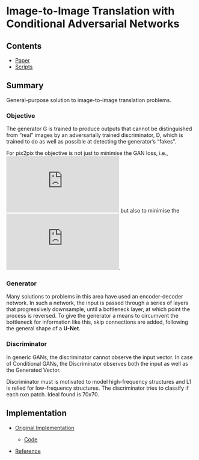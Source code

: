 # Image-to-Image Translation with Conditional Adversarial Networks

## Contents

* [Paper](Paper.pdf)
* [Scripts](scripts/)


## Summary 

General-purpose solution to image-to-image translation problems.


### Objective

The generator G is trained to produce outputs that cannot be distinguished from “real” images by an adversarially trained discriminator, D, which is trained to do as well as possible at detecting the generator’s “fakes”. 

For pix2pix the objective is not just to minimise the GAN loss, i.e., ![Loss](https://latex.codecogs.com/gif.latex?%5Cmathcal%7BL%7D_%7BcGAN%7D%5Cleft%20%28%20G%2CD%20%5Cright%20%29%20%3D%20%5Cmathbb%7BE%7D_%7Bx%2Cy%7D%5Cleft%20%5B%20%5Clog%20D%5Cleft%20%28%20x%2Cy%20%5Cright%20%29%20%5Cright%20%5D%20&plus;%20%5Cmathbb%7BE%7D_%7Bx%2Cz%7D%20%5Cleft%20%5B%20%5Clog%20%5Cleft%20%28%201%20-%20D%5Cleft%20%28%20x%2C%20G%5Cleft%20%28%20x%2C%20z%20%5Cright%20%29%20%5Cright%20%29%20%5Cright%20%29%20%5Cright%20%5D) but also to minimise the ![Loss](https://latex.codecogs.com/gif.latex?%5Cmathcal%7BL%7D_%7BL_1%7D%5Cleft%20%28%20G%20%5Cright%20%29%20%3D%20%5Cmathbb%7BE%7D_%7Bx%2Cy%2Cz%7D%5Cleft%20%5B%20%5Cleft%20%5C%7C%20y-G%5Cleft%20%28%20x%2Cy%20%5Cright%20%29%20%5Cright%20%5C%7C_%7B1%7D%20%5Cright%20%5D).

### Generator

Many solutions to problems in this area have used an encoder-decoder network. In such a network, the input is passed through a series of layers that progressively downsample, until a bottleneck layer, at which point the process is reversed.
To give the generator a means to circumvent the bottleneck for information like this, skip connections are added, following the general shape of a **U-Net**.

### Discriminator

In generic GANs, the discriminator cannot observe the input vector. In case of Conditional GANs, the Discriminator observes both the input as well as the Generated Vector.

Discriminator must is motivated to model high-frequency structures and L1 is relied for low-frequency structures. The discriminator tries to classify if each nxn patch. Ideal found is 70x70.




## Implementation

* [Original Implementation](https://github.com/junyanz/pytorch-CycleGAN-and-pix2pix)
	- [Code](https://github.com/junyanz/pytorch-CycleGAN-and-pix2pix/blob/master/models/pix2pix_model.py)

* [Reference](https://github.com/mrzhu-cool/pix2pix-pytorch)